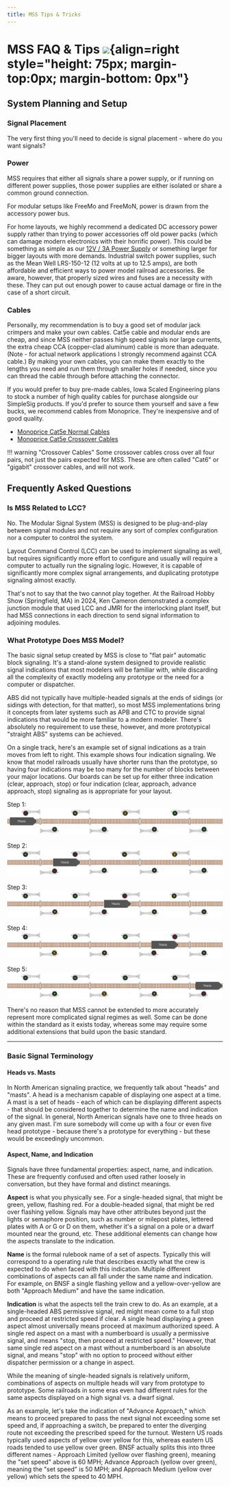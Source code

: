 ```yaml
---
title: MSS Tips & Tricks
---
```

# MSS FAQ & Tips ![](../img/simplesig-logo.png){align=right style="height: 75px; margin-top:0px; margin-bottom: 0px"}

## System Planning and Setup

### Signal Placement

The very first thing you'll need to decide is signal placement - where do you want signals?



### Power

MSS requires that either all signals share a power supply, or if running on different power supplies, those power supplies are either isolated or share a common ground connection.

For modular setups like FreeMo and FreeMoN, power is drawn from the accessory power bus.

For home layouts, we highly recommend a dedicated DC accessory power supply rather than trying to power accessories off old power packs (which can damage modern electronics with their horrific power).  This could be something as simple as our [12V / 3A Power Supply](https://www.iascaled.com/store/PSU-12V3A) or something larger for bigger layouts with more demands.  Industrial switch power supplies, such as the Mean Well LRS-150-12 (12 volts at up to 12.5 amps), are both affordable and efficient ways to power model railroad accessories.  Be aware, however, that properly sized wires and fuses are a necessity with these.  They can put out enough power to cause actual damage or fire in the case of a short circuit.

### Cables

Personally, my recommendation is to buy a good set of modular jack crimpers and make your own cables.  Cat5e cable and modular ends are cheap, and since MSS neither passes high speed signals nor large currents, the extra cheap CCA (copper-clad aluminum) cable is more than adequate.  (Note - for actual network applications I strongly recommend against CCA cable.)  By making your own cables, you can make them exactly to the lengths you need and run them through smaller holes if needed, since you can thread the cable through before attaching the connector.



If you would prefer to buy pre-made cables, Iowa Scaled Engineering plans to stock a number of high quality cables for purchase alongside our SimpleSig products.  If you'd prefer to source them yourself and save a few bucks, we recommend cables from Monoprice.  They're inexpensive and of good quality.

* [Monoprice Cat5e Normal Cables](https://www.monoprice.com/product?p_id=11353)  
* [Monoprice Cat5e Crossover Cables](https://www.monoprice.com/product?p_id=287)

!!! warning "Crossover Cables"
    Some crossover cables cross over all four pairs, not just the pairs expected for MSS.  These are often called "Cat6" or "gigabit" crossover cables, and will not work.




## Frequently Asked Questions

### Is MSS Related to LCC?

No.  The Modular Signal System (MSS) is designed to be plug-and-play between signal modules and not require any sort of complex configuration nor a computer to control the system.

Layout Command Control (LCC) can be used to implement signaling as well, but requires significantly more effort to configure and usually will require a computer to actually run the signaling logic.  However, it is capable of significantly more complex signal arrangements, and duplicating prototype signaling almost exactly.

That's not to say that the two cannot play together.  At the Railroad Hobby Show (Springfield, MA) in 2024, Ken Cameron demonstrated a complex junction module that used LCC and JMRI for the interlocking plant itself, but had MSS connections in each direction to send signal information to adjoining modules.

### What Prototype Does MSS Model?

The basic signal setup created by MSS is close to "flat pair" automatic block signaling.  It's a stand-alone system designed to provide realistic signal indications that most modelers will be familiar with, while discarding all the complexity of exactly modeling any prototype or the need for a computer or dispatcher.

ABS did not typically have multiple-headed signals at the ends of sidings (or sidings with detection, for that matter), so most MSS implementations bring it concepts from later systems such as APB and CTC to provide signal indications that would be more familiar to a modern modeler.  There's absolutely no requirement to use these, however, and more prototypical "straight ABS" systems can be achieved.

On a single track, here's an example set of signal indications as a train moves from left to right.  This example shows four indication signaling.  We know that model railroads usually have shorter runs than the prototype, so having four indications may be too many for the number of blocks between your major locations.  Our boards can be set up for either three indication (clear, approach, stop) or four indication (clear, approach, advance approach, stop) signaling as is appropriate for your layout.

Step 1:
![](./img/train-sequence-1.png)

Step 2:
![](./img/train-sequence-2.png)

Step 3:
![](./img/train-sequence-3.png)

Step 4:
![](./img/train-sequence-4.png)

Step 5:
![](./img/train-sequence-5.png)


There's no reason that MSS cannot be extended to more accurately represent more complicated signal regimes as well.  Some can be done within the standard as it exists today, whereas some may require some additional extensions that build upon the basic standard.

---

### Basic Signal Terminology

#### Heads vs. Masts

In North American signaling practice, we frequently talk about "heads" and "masts".  A head is a mechanism capable of displaying one aspect at a time.  A mast is a set of heads - each of which can be displaying different aspects - that should be considered together to determine the name and indication of the signal.  In general, North American signals have one to three heads on any given mast.  I'm sure somebody will come up with a four or even five head prototype - because there's a prototype for everything - but these would be exceedingly uncommon.

#### Aspect, Name, and Indication

Signals have three fundamental properties:  aspect, name, and indication.  These are frequently confused and often used rather loosely in conversation, but they have formal and distinct meanings.

**Aspect** is what you physically see.  For a single-headed signal, that might be green, yellow, flashing red.  For a double-headed signal, that might be red over flashing yellow.  Signals may have other attributes beyond just the lights or semaphore position, such as number or milepost plates, lettered plates with A or G or D on them, whether it's a signal on a pole or a dwarf mounted near the ground, etc.  These additional elements can change how the aspects translate to the indication.

**Name** is the formal rulebook name of a set of aspects.  Typically this will correspond to a operating rule that describes exactly what the crew is expected to do when faced with this indication.  Multiple different combinations of aspects can all fall under the same name and indication.  For example, on BNSF a single flashing yellow and a yellow-over-yellow are both "Approach Medium" and have the same indication.

**Indication** is what the aspects tell the train crew to do.  As an example, at a single-headed ABS permissive signal, red might mean come to a full stop and proceed at restricted speed if clear.  A single head displaying a green aspect almost universally means proceed at maximum authorized speed.  A single red aspect on a mast with a numberboard is usually a permissive signal, and means "stop, then proceed at restricted speed." However, that same single red aspect on a mast without a numberboard is an absolute signal, and means "stop" with no option to proceed without either dispatcher permission or a change in aspect.

While the meaning of single-headed signals is relatively uniform, combinations of aspects on multiple heads will vary from prototype to prototype.  Some railroads in some eras even had different rules for the same aspects displayed on a high signal vs. a dwarf signal.

As an example, let's take the indication of "Advance Approach," which means to proceed prepared to pass the next signal not exceeding some set speed and, if approaching a switch, be prepared to enter the diverging route not exceeding the prescribed speed for the turnout.  Western US roads typically used aspects of yellow over yellow for this, whereas eastern US roads tended to use yellow over green.  BNSF actually splits this into three different names - Approach Limited (yellow over flashing green), meaning the "set speed" above is 60 MPH; Advance Approach (yellow over green), meaning the "set speed" is 50 MPH; and Approach Medium (yellow over yellow) which sets the speed to 40 MPH.


